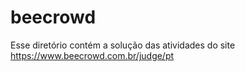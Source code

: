 # beecrowd
Esse diretório contém a solução das atividades do site https://www.beecrowd.com.br/judge/pt
